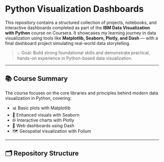 # Python Visualization Dashboards

This repository contains a structured collection of projects, notebooks, and interactive dashboards completed as part of the **IBM Data Visualization with Python** course on Coursera. It showcases my learning journey in data visualization using tools like **Matplotlib, Seaborn, Plotly, and Dash** — with a final dashboard project simulating real-world data storytelling.

> 💡 Goal: Build strong foundational skills and demonstrate practical, hands-on experience in Python-based data visualization.

---

## 📚 Course Summary

The course focuses on the core libraries and principles behind modern data visualization in Python, covering:

- 📊 Basic plots with Matplotlib
- 📌 Enhanced visuals with Seaborn
- 🌐 Interactive charts with Plotly
- 🧩 Web dashboards using Dash
- 🗺️ Geospatial visualization with Folium

---

## 🗂️ Repository Structure

